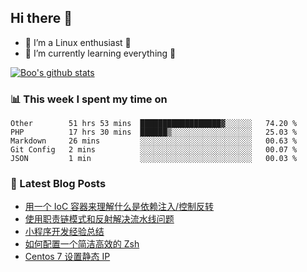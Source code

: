 ## Hi there 👋
* 🔭 I’m a Linux enthusiast 🐧️
* 🏃️ I’m currently learning everything 🏃️

[![Boo's github stats](https://github-readme-stats.vercel.app/api?username=0xAiKang)](https://github.com/anuraghazra/github-readme-stats)

<!-- [![Most Used Langs](https://github-readme-stats.vercel.app/api/top-langs/?username=0xAiKang)](https://github.com/anuraghazra/github-readme-stats) -->

### 📊 This week I spent my time on
<!--START_SECTION:waka-->
```text
Other        51 hrs 53 mins  ██████████████████▓░░░░░░   74.20 % 
PHP          17 hrs 30 mins  ██████▒░░░░░░░░░░░░░░░░░░   25.03 % 
Markdown     26 mins         ░░░░░░░░░░░░░░░░░░░░░░░░░   00.63 % 
Git Config   2 mins          ░░░░░░░░░░░░░░░░░░░░░░░░░   00.07 % 
JSON         1 min           ░░░░░░░░░░░░░░░░░░░░░░░░░   00.03 % 
```
<!--END_SECTION:waka-->

### 📕 Latest Blog Posts
<!-- BLOG-POST-LIST:START -->
- [用一个 IoC 容器来理解什么是依赖注入/控制反转](https://www.0x2beace.com/understand-dependency-injection-and-inversion-of-control/)
- [使用职责链模式和反射解决流水线问题](https://www.0x2beace.com/use-chain-of-responsibility-pattern-and-reflection-to-solve-pipeline-problems/)
- [小程序开发经验总结](https://www.0x2beace.com/summary-of-mini-program-development-experience/)
- [如何配置一个简洁高效的 Zsh](https://www.0x2beace.com/how-to-configure-a-simple-and-efficient-zsh/)
- [Centos 7 设置静态 IP](https://www.0x2beace.com/centos-7-set-static-ip/)
<!-- BLOG-POST-LIST:END -->

